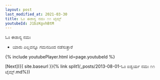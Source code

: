```yaml
---
layout: post
last_modified_at: 2021-03-30
title: ಓಂ ಈಶಾನ್ಯ ನಮಃ ೧೧ ಟೈಮ್ಸ್
youtubeId: J1bzKgvhBtM
---
```

 
 
 ಓಂ ಈಶಾನ್ಯ ನಮಃ  
 
 -  ಯಾರು ಎಲ್ಲವನ್ನೂ ಗಮನದಿಂದ ನಡೆಸುತ್ತಾರೆ 
 
  
 
  
 
 
 
 
 
 


{% include youtubePlayer.html id=page.youtubeId %}
 
[Next]({{ site.baseurl }}{% link  split1/_posts/2013-08-01-ಓಂ ಐಶ್ವರ್ಯ ನಮಃ ೧೧ ಟೈಮ್ಸ್.md%})
 
